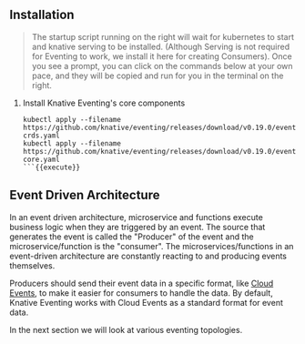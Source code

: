 ## Installation
> The startup script running on the right will wait for kubernetes to start and knative serving to be installed. (Although Serving is not required for Eventing to work, we install it here for creating Consumers).
> Once you see a prompt, you can click on the commands below at your own pace, and they will be copied and run for you in the terminal on the right.

1. Install Knative Eventing's core components
    ```
    kubectl apply --filename https://github.com/knative/eventing/releases/download/v0.19.0/eventing-crds.yaml
    kubectl apply --filename https://github.com/knative/eventing/releases/download/v0.19.0/eventing-core.yaml
    ```{{execute}}

## Event Driven Architecture
In an event driven architecture, microservice and functions execute business logic when they are triggered by an event.
The source that generates the event is called the "Producer" of the event and the microservice/function is the "consumer".
The microservices/functions in an event-driven architecture are constantly reacting to and producing events themselves.

Producers should send their event data in a specific format, like [Cloud Events](https://cloudevents.io/), to make it easier
for consumers to handle the data. By default, Knative Eventing works with Cloud Events as a standard format for event data.

In the next section we will look at various eventing topologies.